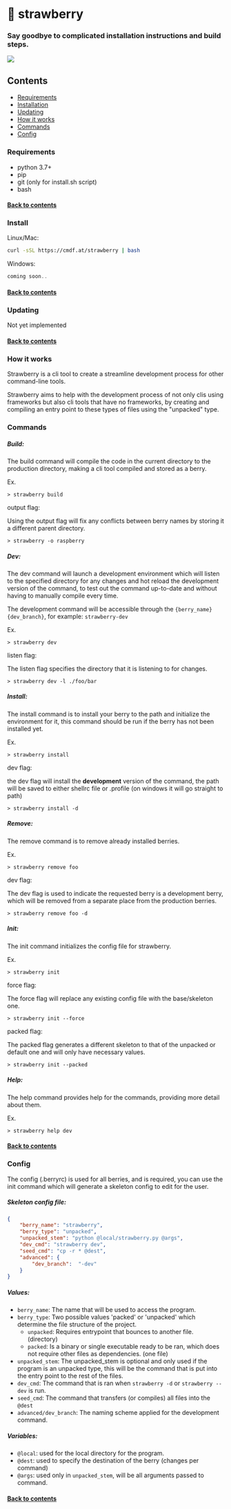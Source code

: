 # 🍓 strawberry
### Say goodbye to complicated installation instructions and build steps.

![](demo.gif)

## Contents
- [Requirements](#requirements)
- [Installation](#install)
- [Updating](#updating)
- [How it works](#how-it-works)
- [Commands](#commands)
- [Config](#config)

### Requirements
- python 3.7+
- pip
- git (only for install.sh script)
- bash

#### [Back to contents](#contents)

### Install

Linux/Mac:
```bash
curl -sSL https://cmdf.at/strawberry | bash
```

Windows:
```powershell
coming soon..
```

#### [Back to contents](#contents)

### Updating
Not yet implemented

#### [Back to contents](#contents)

### How it works

Strawberry is a cli tool to create a streamline development process for other command-line tools.

Strawberry aims to help with the development process of not only clis using frameworks but also cli tools that have no frameworks, by creating and compiling an entry point to these types of files using the "unpacked" type.

### Commands

##### Build:
The build command will compile the code in the current directory to the production directory, making a cli tool compiled and stored as a berry.

Ex.
```
> strawberry build
```

output flag:

Using the output flag will fix any conflicts between berry names by storing it a different parent directory.
```
> strawberry -o raspberry
```

##### Dev:
The dev command will launch a development environment which will listen to the specified directory for any changes and hot reload the development version of the command, to test out the command up-to-date and without having to manually compile every time.

The development command will be accessible through the `{berry_name}{dev_branch}`, for example: `strawberry-dev`

Ex.
```
> strawberry dev
```

listen flag:

The listen flag specifies the directory that it is listening to for changes.
```
> strawberry dev -l ./foo/bar
```

##### Install:
The install command is to install your berry to the path and initialize the environment for it, this command should be run if the berry has not been installed yet.

Ex.
```
> strawberry install
```

dev flag:

the dev flag will install the **development** version of the command, the path will be saved to either shellrc file or .profile (on windows it will go straight to path)
```
> strawberry install -d
```

##### Remove:
The remove command is to remove already installed berries.

Ex.
```
> strawberry remove foo
```

dev flag:

The dev flag is used to indicate the requested berry is a development berry, which will be removed from a separate place from the production berries.
```
> strawberry remove foo -d
```

##### Init:
The init command initializes the config file for strawberry.

Ex.
```
> strawberry init
```

force flag:

The force flag will replace any existing config file with the base/skeleton one.

```
> strawberry init --force
```

packed flag:

The packed flag generates a different skeleton to that of the unpacked or default one and will only have necessary values.
````
> strawberry init --packed
````


##### Help:
The help command provides help for the commands, providing more detail about them.

Ex.
```
> strawberry help dev
```

#### [Back to contents](#contents)

### Config
The config (.berryrc) is used for all berries, and is required, you can use the init command which will generate a skeleton config to edit for the user.

##### Skeleton config file:
```json
{
    "berry_name": "strawberry",
    "berry_type": "unpacked",
    "unpacked_stem": "python @local/strawberry.py @args",
    "dev_cmd": "strawberry dev",
    "seed_cmd": "cp -r * @dest",
    "advanced": {
        "dev_branch":  "-dev"
    }
}
```

##### Values:
- `berry_name`: The name that will be used to access the program.
- `berry_type`: Two possible values 'packed' or 'unpacked' which determine the file structure of the project.
  - `unpacked`: Requires entrypoint that bounces to another file. (directory)
  - `packed`: Is a binary or single executable ready to be ran, which does not require other files as dependencies. (one file)
- `unpacked_stem`: The unpacked_stem is optional and only used if the program is an unpacked type, this will be the command that is put into the entry point to the rest of the files.
- `dev_cmd`: The command that is ran when `strawberry -d` or `strawberry --dev` is run.
- `seed_cmd`: The command that transfers (or compiles) all files into the `@dest`
- `advanced/dev_branch`: The naming scheme applied for the development command.

##### Variables:
- `@local`: used for the local directory for the program.
- `@dest`: used to specify the destination of the berry (changes per command)
- `@args`: used only in `unpacked_stem`, will be all arguments passed to command.

#### [Back to contents](#contents)